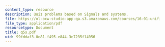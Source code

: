 ```yaml
---
content_type: resource
description: Quiz problems based on Signals and systems.
file: https://ol-ocw-studio-app-qa.s3.amazonaws.com/courses/16-01-unified-engineering-i-ii-iii-iv-fall-2005-spring-2006/99fddaf30e81f495e8443e7235f14056_q5s.pdf
file_type: application/pdf
resourcetype: Document
title: q5s.pdf
uid: 99fddaf3-0e81-f495-e844-3e7235f14056
---
```

